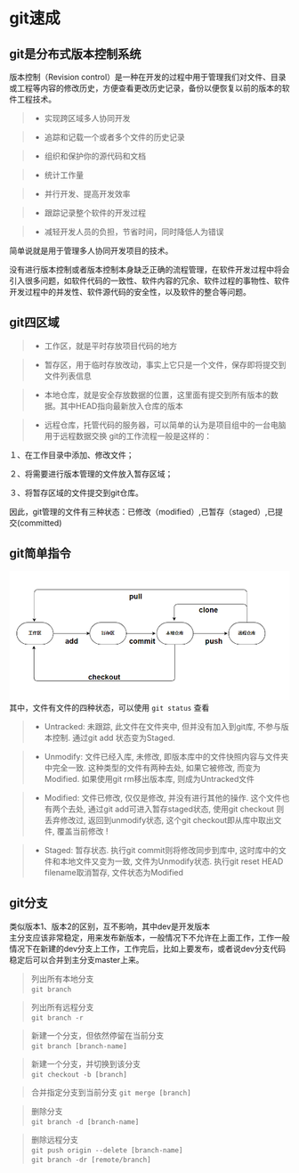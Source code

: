 # git速成
## git是分布式版本控制系统
版本控制（Revision control）是一种在开发的过程中用于管理我们对文件、目录或工程等内容的修改历史，方便查看更改历史记录，备份以便恢复以前的版本的软件工程技术。

> + 实现跨区域多人协同开发

> + 追踪和记载一个或者多个文件的历史记录

> + 组织和保护你的源代码和文档

> + 统计工作量

> + 并行开发、提高开发效率

> + 跟踪记录整个软件的开发过程

> + 减轻开发人员的负担，节省时间，同时降低人为错误

简单说就是用于管理多人协同开发项目的技术。

没有进行版本控制或者版本控制本身缺乏正确的流程管理，在软件开发过程中将会引入很多问题，如软件代码的一致性、软件内容的冗余、软件过程的事物性、软件开发过程中的并发性、软件源代码的安全性，以及软件的整合等问题。
## git四区域
> + 工作区，就是平时存放项目代码的地方

> + 暂存区，用于临时存放改动，事实上它只是一个文件，保存即将提交到文件列表信息

> + 本地仓库，就是安全存放数据的位置，这里面有提交到所有版本的数据。其中HEAD指向最新放入仓库的版本

> + 远程仓库，托管代码的服务器，可以简单的认为是项目组中的一台电脑用于远程数据交换
git的工作流程一般是这样的：

１、在工作目录中添加、修改文件；

２、将需要进行版本管理的文件放入暂存区域；

３、将暂存区域的文件提交到git仓库。

因此，git管理的文件有三种状态：已修改（modified）,已暂存（staged）,已提交(committed)
## git简单指令
![Alt text](image.png)
其中，文件有文件的四种状态，可以使用 `git status` 查看
> + Untracked: 未跟踪, 此文件在文件夹中, 但并没有加入到git库, 不参与版本控制. 通过git add 状态变为Staged.

> +  Unmodify: 文件已经入库, 未修改, 即版本库中的文件快照内容与文件夹中完全一致. 这种类型的文件有两种去处, 如果它被修改, 而变为Modified. 如果使用git rm移出版本库, 则成为Untracked文件

> + Modified: 文件已修改, 仅仅是修改, 并没有进行其他的操作. 这个文件也有两个去处, 通过git add可进入暂存staged状态, 使用git checkout 则丢弃修改过, 返回到unmodify状态, 这个git checkout即从库中取出文件, 覆盖当前修改 !

> +  Staged: 暂存状态. 执行git commit则将修改同步到库中, 这时库中的文件和本地文件又变为一致, 文件为Unmodify状态. 执行git reset HEAD filename取消暂存, 文件状态为Modified
## git分支
类似版本1、版本2的区别，互不影响，其中dev是开发版本  
主分支应该非常稳定，用来发布新版本，一般情况下不允许在上面工作，工作一般情况下在新建的dev分支上工作，工作完后，比如上要发布，或者说dev分支代码稳定后可以合并到主分支master上来。

>  列出所有本地分支  
 `git branch`

> 列出所有远程分支  
`git branch -r`

> 新建一个分支，但依然停留在当前分支  
`git branch [branch-name]`

> 新建一个分支，并切换到该分支  
`git checkout -b [branch]`

> 合并指定分支到当前分支
`git merge [branch]`

> 删除分支  
`git branch -d [branch-name]`

> 删除远程分支  
`git push origin --delete [branch-name]`  
`git branch -dr [remote/branch]`
